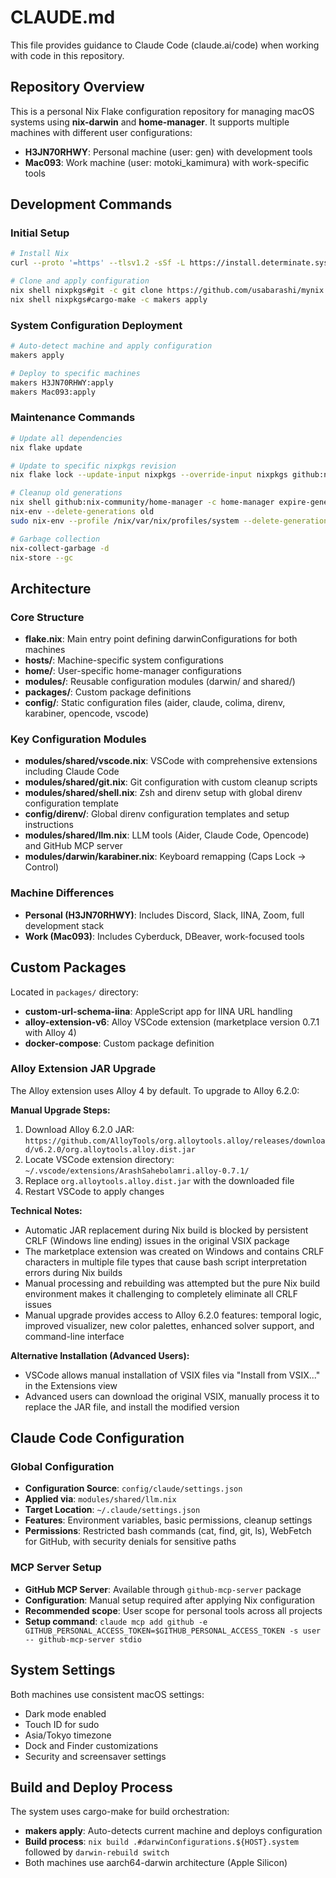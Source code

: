 # CLAUDE.md

This file provides guidance to Claude Code (claude.ai/code) when working with code in this repository.

## Repository Overview

This is a personal Nix Flake configuration repository for managing macOS systems using **nix-darwin** and **home-manager**. It supports multiple machines with different user configurations:

- **H3JN70RHWY**: Personal machine (user: gen) with development tools
- **Mac093**: Work machine (user: motoki_kamimura) with work-specific tools

## Development Commands

### Initial Setup
```bash
# Install Nix
curl --proto '=https' --tlsv1.2 -sSf -L https://install.determinate.systems/nix | sh -s -- install

# Clone and apply configuration
nix shell nixpkgs#git -c git clone https://github.com/usabarashi/mynix.git
nix shell nixpkgs#cargo-make -c makers apply
```

### System Configuration Deployment
```bash
# Auto-detect machine and apply configuration
makers apply

# Deploy to specific machines
makers H3JN70RHWY:apply
makers Mac093:apply
```

### Maintenance Commands
```bash
# Update all dependencies
nix flake update

# Update to specific nixpkgs revision
nix flake lock --update-input nixpkgs --override-input nixpkgs github:nixos/nixpkgs/<REVISION>

# Cleanup old generations
nix shell github:nix-community/home-manager -c home-manager expire-generations now
nix-env --delete-generations old
sudo nix-env --profile /nix/var/nix/profiles/system --delete-generations old

# Garbage collection
nix-collect-garbage -d
nix-store --gc
```

## Architecture

### Core Structure
- **flake.nix**: Main entry point defining darwinConfigurations for both machines
- **hosts/**: Machine-specific system configurations
- **home/**: User-specific home-manager configurations  
- **modules/**: Reusable configuration modules (darwin/ and shared/)
- **packages/**: Custom package definitions
- **config/**: Static configuration files (aider, claude, colima, direnv, karabiner, opencode, vscode)

### Key Configuration Modules
- **modules/shared/vscode.nix**: VSCode with comprehensive extensions including Claude Code
- **modules/shared/git.nix**: Git configuration with custom cleanup scripts
- **modules/shared/shell.nix**: Zsh and direnv setup with global direnv configuration template
- **config/direnv/**: Global direnv configuration templates and setup instructions
- **modules/shared/llm.nix**: LLM tools (Aider, Claude Code, Opencode) and GitHub MCP server
- **modules/darwin/karabiner.nix**: Keyboard remapping (Caps Lock → Control)

### Machine Differences
- **Personal (H3JN70RHWY)**: Includes Discord, Slack, IINA, Zoom, full development stack
- **Work (Mac093)**: Includes Cyberduck, DBeaver, work-focused tools

## Custom Packages
Located in `packages/` directory:
- **custom-url-schema-iina**: AppleScript app for IINA URL handling
- **alloy-extension-v6**: Alloy VSCode extension (marketplace version 0.7.1 with Alloy 4)
- **docker-compose**: Custom package definition

### Alloy Extension JAR Upgrade
The Alloy extension uses Alloy 4 by default. To upgrade to Alloy 6.2.0:

**Manual Upgrade Steps:**
1. Download Alloy 6.2.0 JAR: `https://github.com/AlloyTools/org.alloytools.alloy/releases/download/v6.2.0/org.alloytools.alloy.dist.jar`
2. Locate VSCode extension directory: `~/.vscode/extensions/ArashSahebolamri.alloy-0.7.1/`
3. Replace `org.alloytools.alloy.dist.jar` with the downloaded file
4. Restart VSCode to apply changes

**Technical Notes:**
- Automatic JAR replacement during Nix build is blocked by persistent CRLF (Windows line ending) issues in the original VSIX package
- The marketplace extension was created on Windows and contains CRLF characters in multiple file types that cause bash script interpretation errors during Nix builds
- Manual processing and rebuilding was attempted but the pure Nix build environment makes it challenging to completely eliminate all CRLF issues
- Manual upgrade provides access to Alloy 6.2.0 features: temporal logic, improved visualizer, new color palettes, enhanced solver support, and command-line interface

**Alternative Installation (Advanced Users):**
- VSCode allows manual installation of VSIX files via "Install from VSIX..." in the Extensions view
- Advanced users can download the original VSIX, manually process it to replace the JAR file, and install the modified version

## Claude Code Configuration

### Global Configuration
- **Configuration Source**: `config/claude/settings.json`
- **Applied via**: `modules/shared/llm.nix`
- **Target Location**: `~/.claude/settings.json`
- **Features**: Environment variables, basic permissions, cleanup settings
- **Permissions**: Restricted bash commands (cat, find, git, ls), WebFetch for GitHub, with security denials for sensitive paths

### MCP Server Setup
- **GitHub MCP Server**: Available through `github-mcp-server` package
- **Configuration**: Manual setup required after applying Nix configuration
- **Recommended scope**: User scope for personal tools across all projects
- **Setup command**: `claude mcp add github -e GITHUB_PERSONAL_ACCESS_TOKEN=$GITHUB_PERSONAL_ACCESS_TOKEN -s user -- github-mcp-server stdio`

## System Settings
Both machines use consistent macOS settings:
- Dark mode enabled
- Touch ID for sudo
- Asia/Tokyo timezone
- Dock and Finder customizations
- Security and screensaver settings

## Build and Deploy Process
The system uses cargo-make for build orchestration:
- **makers apply**: Auto-detects current machine and deploys configuration
- **Build process**: `nix build .#darwinConfigurations.${HOST}.system` followed by `darwin-rebuild switch`
- Both machines use aarch64-darwin architecture (Apple Silicon)